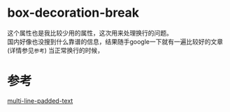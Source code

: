 # box-decoration-break
这个属性也是我比较少用的属性，这次用来处理换行的问题。  
国内好像也没搜到什么靠谱的信息，结果随手google一下就有一遍比较好的文章(详情参见`参考`)
当正常换行的时候，



# 参考
[multi-line-padded-text](https://css-tricks.com/multi-line-padded-text/)